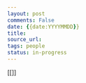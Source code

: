 ```yaml
---
layout: post
comments: False
date: {{date:YYYYMMDD}}
title: 
source_url: 
tags: people
status: in-progress
---
```


[[]]


